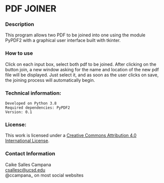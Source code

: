 # PDF JOINER


### Description 

This program allows two PDF to be joined into one using the module PyPDF2 with a graphical user interface built with tkinter.

### How to use

Click on each input box, select both pdf to be joined. After clicking on the button
join, a new window asking for the name and location of the new pdf file will be displayed.
Just select it, and as soon as the user clicks on save, the joining process will automatically begin.


### Technical information:

    Developed on Python 3.8
    Required dependencies: PyPDF2
    Version: 0.1

### License:

This work is licensed 
under a [Creative Commons Attribution 4.0 International License](http://creativecommons.org/licenses/by/4.0/).

### Contact Information

Caike Salles Campana <br>
[csallesc@ucsd.edu](mailto:csallesc@ucsd.edu) <br>
@ccampana_ on most social websites
